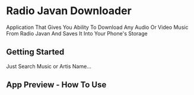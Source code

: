 # Radio Javan Downloader

Application That Gives You Ability To Download Any Audio Or Video Music From Radio Javan And Saves It Into Your Phone's Storage

## Getting Started

Just Search Music or Artis Name...

## App Preview - How To Use

<a src="preview/video/video.mp4"></a>